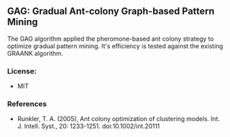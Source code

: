 ## GAG: Gradual Ant-colony Graph-based Pattern Mining

The GAG algorithm applied the pheromone-based ant colony strategy to optimize gradual pattern mining. It's efficiency is tested against the existing GRAANK algorithm.

### License:
* MIT

### References
* Runkler, T. A. (2005), Ant colony optimization of clustering models. Int. J. Intell. Syst., 20: 1233-1251. doi:10.1002/int.20111

